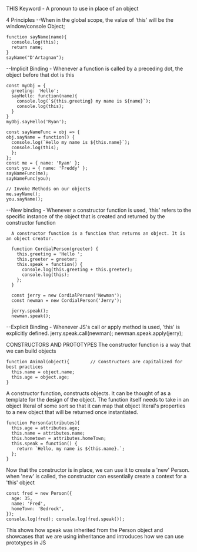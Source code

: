 THIS Keyword - A pronoun to use in place of an object

4 Principles
  --When in the global scope, the value of 'this' will be the window/console Object;
    
    function sayName(name){
      console.log(this);
      return name;
    }
    sayName("D'Artagnan");

  --Implicit Binding - Whenever a function is called by a preceding dot, the object before that dot is this
    
    const myObj = {
      greeting: 'Hello';
      sayHello: function(name){
        console.log(`${this.greeting} my name is ${name}`);
        console.log(this);
      }
    }
    myObj.sayHello('Ryan');

    const sayNameFunc = obj => {
    obj.sayName = function() {
      console.log(`Hello my name is ${this.name}`);
      console.log(this);
      };
    };
    const me = { name: 'Ryan' };
    const you = { name: 'Freddy' };
    sayNameFunc(me);
    sayNameFunc(you);

    // Invoke Methods on our objects
    me.sayName();
    you.sayName();

  --New binding - Whenever a constructor function is used, 'this' refers to the specific instance of the object that is created and returned by the constructor function

      A constructor function is a function that returns an object. It is an object creator.

      function CordialPerson(greeter) {
        this.greeting = 'Hello ';
        this.greeter = greeter;
        this.speak = function() {
          console.log(this.greeting + this.greeter);
          console.log(this);
        };
      }

      const jerry = new CordialPerson('Newman');
      const newman = new CordialPerson('Jerry');

      jerry.speak();
      newman.speak();

  --Explicit Binding - Whenever JS's call or apply method is used, 'this' is explicitly defined.
      jerry.speak.call(newman); newman.speak.apply(jerry);


CONSTRUCTORS AND PROTOTYPES
  The constructor function is a way that we can build objects

    function Animal(object){        // Constructors are capitalized for best practices
      this.name = object.name;
      this.age = object.age;
    }

  A constructor function, constructs objects. It can be thought of as a template for the design of the object. The function itself needs to take in an object literal of some sort so that it can map that object literal's properties to a new object that will be returned once instantiated.

    function Person(attributes){
      this.age = attributes.age;
      this.name = attributes.name;
      this.hometown = attributes.homeTown;
      this.speak = function() {
        return `Hello, my name is ${this.name}.`;
      };
    }
  Now that the constructor is in place, we can use it to create a 'new' Person.
    when 'new' is called, the constructor can essentially create a context for a 'this' object

    const fred = new Person({
      age: 35,
      name: 'Fred',
      homeTown: 'Bedrock',
    });
    console.log(fred); console.log(fred.speak());
  This shows how speak was inherited from the Person object and showcases that we are using inheritance and introduces how we can use prototypes in JS